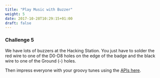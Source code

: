 ```yaml
---
title: "Play Music with Buzzer"
weight: 5
date: 2017-10-28T10:29:15+01:00
draft: false
---
```

### Challenge 5

We have lots of buzzers at the Hacking Station. You just have to solder the red wire to one of the D0-D8 holes on the edge of the badge and the black wire to one of the Ground (-) holes.

Then impress everyone with your groovy tunes using the [APIs here](https://www.espruino.com/Making+Music).
